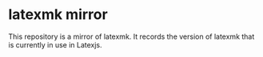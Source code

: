 # latexmk mirror

This repository is a mirror of latexmk. It records the version of latexmk that is currently in use in Latexjs.
